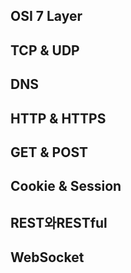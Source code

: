 ## OSI 7 Layer

## TCP & UDP

## DNS

## HTTP & HTTPS

## GET & POST

## Cookie & Session

## REST와RESTful

## WebSocket

## 

